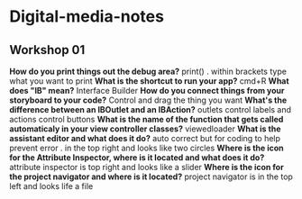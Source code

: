 # Digital-media-notes

## Workshop 01
  
**How do you print things out the debug area?**
print() .  within brackets type what you want to print 
**What is the shortcut to run your app?**
cmd+R
**What does "IB" mean?**
Interface Builder
**How do you connect things from your storyboard to your code?**
Control and drag the thing you want 
**What's the difference between an IBOutlet and an IBAction?**
outlets control labels and actions control buttons
**What is the name of the function that gets called automaticaly in your view controller classes?**
viewedloader
**What is the assistant editor and what does it do?**
auto correct but for coding to help prevent error . in the top right and looks like two circles
**Where is the icon for the Attribute Inspector, where is it located and what does it do?**
attribute inspector is top right and looks like a slider
**Where is the icon for the project navigator and where is it located?**
project navigator is in the top left and looks life a file
